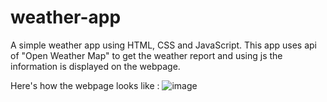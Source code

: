 # weather-app
A simple weather app using HTML, CSS and JavaScript.
This app uses api of "Open Weather Map" to get the weather report and using js the information is displayed on the webpage.

Here's how the webpage looks like :
![image](https://github.com/kunalchitkara010/weather-app/assets/137324773/7c915cf1-6edf-443d-8454-9f7c3c9c071f)

